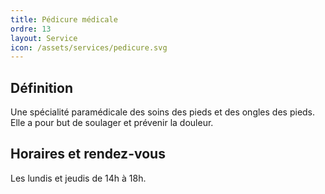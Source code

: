 ```yaml
---
title: Pédicure médicale
ordre: 13
layout: Service
icon: /assets/services/pedicure.svg
---
```


## Définition

Une spécialité paramédicale des soins des pieds et des ongles des pieds. Elle a pour but de soulager et prévenir la douleur.

## Horaires et rendez-vous

Les lundis et jeudis de 14h à 18h.
